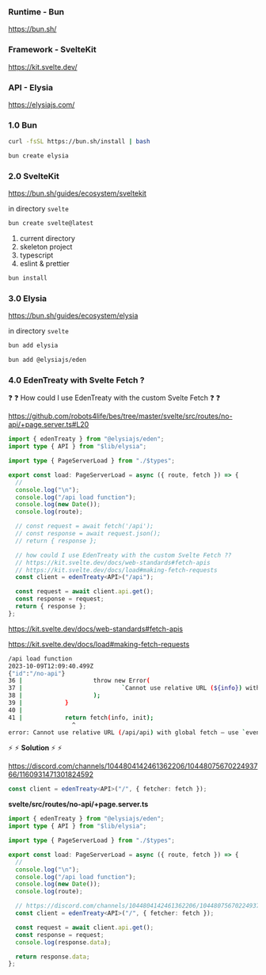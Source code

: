 ### Runtime - Bun

<a href="https://bun.sh/" target="_blank">https://bun.sh/</a>

### Framework - SvelteKit

<a href="https://kit.svelte.dev/" target="_blank">https://kit.svelte.dev/</a>

### API - Elysia

<a href="https://elysiajs.com/" target="_blank">https://elysiajs.com/</a>

### 1.0 Bun

```bash
curl -fsSL https://bun.sh/install | bash
```

```bash
bun create elysia
```

### 2.0 SvelteKit

<a href="https://bun.sh/guides/ecosystem/sveltekit" target="_blank">https://bun.sh/guides/ecosystem/sveltekit</a>

in directory `svelte`

```bash
bun create svelte@latest
```

1. current directory
2. skeleton project
3. typescript
4. eslint & prettier

```bash
bun install
```

### 3.0 Elysia

<a href="https://bun.sh/guides/ecosystem/elysia" target="_blank">https://bun.sh/guides/ecosystem/elysia</a>

in directory `svelte`

```bash
bun add elysia
```

```bash
bun add @elysiajs/eden
```

### 4.0 EdenTreaty with Svelte Fetch ?

:question: :question: How could I use EdenTreaty with the custom Svelte Fetch :question: :question:

<a href="https://github.com/robots4life/bes/tree/master/svelte/src/routes/no-api/+page.server.ts#L20" target="_blank">https://github.com/robots4life/bes/tree/master/svelte/src/routes/no-api/+page.server.ts#L20</a>

```ts
import { edenTreaty } from "@elysiajs/eden";
import type { API } from "$lib/elysia";

import type { PageServerLoad } from "./$types";

export const load: PageServerLoad = async ({ route, fetch }) => {
  //
  console.log("\n");
  console.log("/api load function");
  console.log(new Date());
  console.log(route);

  // const request = await fetch('/api');
  // const response = await request.json();
  // return { response };

  // how could I use EdenTreaty with the custom Svelte Fetch ??
  // https://kit.svelte.dev/docs/web-standards#fetch-apis
  // https://kit.svelte.dev/docs/load#making-fetch-requests
  const client = edenTreaty<API>("/api");

  const request = await client.api.get();
  const response = request;
  return { response };
};
```

<a href="https://kit.svelte.dev/docs/web-standards#fetch-apis" target="_blank">https://kit.svelte.dev/docs/web-standards#fetch-apis</a>

<a href="https://kit.svelte.dev/docs/load#making-fetch-requests" target="_blank">https://kit.svelte.dev/docs/load#making-fetch-requests</a>

```bash
/api load function
2023-10-09T12:09:40.499Z
{"id":"/no-api"}
36 |                    throw new Error(
37 |                            `Cannot use relative URL (${info}) with global fetch — use \`event.fetch\` instead: https://kit.svelte.dev/docs/web-standards#fetch-apis`
38 |                    );
39 |            }
40 |
41 |            return fetch(info, init);
                  ^
error: Cannot use relative URL (/api/api) with global fetch — use `event.fetch` instead: https://kit.svelte.dev/docs/web-standards#fetch-apis

```

:zap: :zap: **Solution** :zap: :zap:

<a href="https://discord.com/channels/1044804142461362206/1044807567022493766/1160931471301824592" target="_blank">https://discord.com/channels/1044804142461362206/1044807567022493766/1160931471301824592</a>

```ts
const client = edenTreaty<API>("/", { fetcher: fetch });
```

**svelte/src/routes/no-api/+page.server.ts**

```ts
import { edenTreaty } from "@elysiajs/eden";
import type { API } from "$lib/elysia";

import type { PageServerLoad } from "./$types";

export const load: PageServerLoad = async ({ route, fetch }) => {
  //
  console.log("\n");
  console.log("/api load function");
  console.log(new Date());
  console.log(route);

  // https://discord.com/channels/1044804142461362206/1044807567022493766/1160931471301824592
  const client = edenTreaty<API>("/", { fetcher: fetch });

  const request = await client.api.get();
  const response = request;
  console.log(response.data);

  return response.data;
};
```
